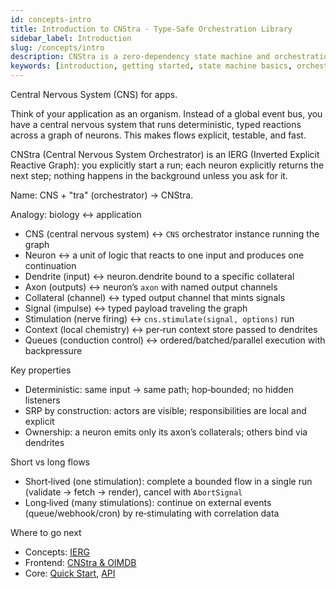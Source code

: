 ```yaml
---
id: concepts-intro
title: Introduction to CNStra - Type-Safe Orchestration Library
sidebar_label: Introduction
slug: /concepts/intro
description: CNStra is a zero-dependency state machine and orchestration library for JavaScript/TypeScript. Learn about IERG (Inverted Explicit Reactive Graph), deterministic workflows, and SOLID/SRP principles for React and backend applications.
keywords: [introduction, getting started, state machine basics, orchestration tutorial, IERG, reactive graph, deterministic state machine, neuron model, signal flow, type-safe orchestration, JavaScript state management, TypeScript orchestration]
---
```


Central Nervous System (CNS) for apps.

Think of your application as an organism. Instead of a global event bus, you have a central nervous system that runs deterministic, typed reactions across a graph of neurons. This makes flows explicit, testable, and fast.

CNStra (Central Nervous System Orchestrator) is an IERG (Inverted Explicit Reactive Graph): you explicitly start a run; each neuron explicitly returns the next step; nothing happens in the background unless you ask for it.

Name: CNS + "tra" (orchestrator) → CNStra.

Analogy: biology ↔ application
- CNS (central nervous system) ↔ `CNS` orchestrator instance running the graph
- Neuron ↔ a unit of logic that reacts to one input and produces one continuation
- Dendrite (input) ↔ neuron.dendrite bound to a specific collateral
- Axon (outputs) ↔ neuron’s `axon` with named output channels
- Collateral (channel) ↔ typed output channel that mints signals
- Signal (impulse) ↔ typed payload traveling the graph
- Stimulation (nerve firing) ↔ `cns.stimulate(signal, options)` run
- Context (local chemistry) ↔ per‑run context store passed to dendrites
- Queues (conduction control) ↔ ordered/batched/parallel execution with backpressure

Key properties
- Deterministic: same input → same path; hop‑bounded; no hidden listeners
- SRP by construction: actors are visible; responsibilities are local and explicit
- Ownership: a neuron emits only its axon’s collaterals; others bind via dendrites

Short vs long flows
- Short‑lived (one stimulation): complete a bounded flow in a single run (validate → fetch → render), cancel with `AbortSignal`
- Long‑lived (many stimulations): continue on external events (queue/webhook/cron) by re‑stimulating with correlation data

Where to go next
- Concepts: [IERG](/docs/concepts/ierg)
- Frontend: [CNStra & OIMDB](/docs/frontend/oimdb)
- Core: [Quick Start](/docs/core/quick-start), [API](/docs/core/api)
